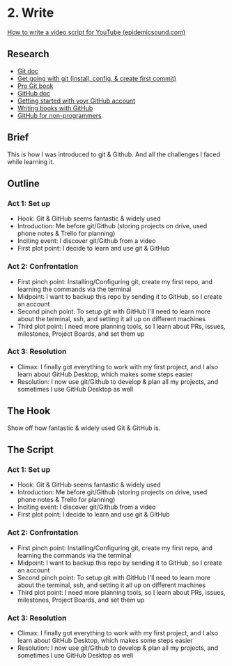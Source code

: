 # 2. Write

[How to write a video script for YouTube (epidemicsound.com)](https://www.epidemicsound.com/blog/how-to-write-a-video-script-for-youtube/)

## Research

- [Git doc](https://git-scm.com/doc)
- [Get going with git (install, config, & create first commit)](https://git-scm.com/video/get-going)
- [Pro Git book](https://git-scm.com/book/en/v2)
- [GitHub doc](https://docs.github.com/en)
- [Getting started with yoyr GitHub account](https://docs.github.com/en/get-started/onboarding/getting-started-with-your-github-account)
- [Writing books with GitHub](https://braythwayt.com/2015/01/29/how-i-write-books-with-github-and-leanpub.html)
- [GitHub for non-programmers](https://github.com/tvanantwerp/github-for-non-programmers)

## Brief

This is how I was introduced to git & Github.
And all the challenges I faced while learning it.

## Outline

### Act 1: Set up
- Hook: Git & GitHub seems fantastic & widely used
- Introduction: Me before git/Github (storing projects on drive, used phone notes & Trello for planning)
- Inciting event: I discover git/Github from a video
- First plot point: I decide to learn and use git & GitHub

### Act 2: Confrontation
- First pinch point: Installing/Configuring git, create my first repo, and learning the commands via the terminal
- Midpoint: I want to backup this repo by sending it to GitHub, so I create an account
- Second pinch point: To setup git with GitHub I'll need to learn more about the terminal, ssh, and setting it all up on different machines
- Third plot point: I need more planning tools, so I learn about PRs, issues, milestones, Project Boards, and set them up

### Act 3: Resolution
- Climax: I finally got everything to work with my first project, and I also learn about GitHub Desktop, which makes some steps easier
- Resolution: I now use git/Github to develop & plan all my projects, and sometimes I use GitHub Desktop as well

## The Hook

Show off how fantastic & widely used Git & GitHub is.

## The Script

### Act 1: Set up
- Hook: Git & GitHub seems fantastic & widely used
- Introduction: Me before git/Github (storing projects on drive, used phone notes & Trello for planning)
- Inciting event: I discover git/Github from a video
- First plot point: I decide to learn and use git & GitHub

### Act 2: Confrontation
- First pinch point: Installing/Configuring git, create my first repo, and learning the commands via the terminal
- Midpoint: I want to backup this repo by sending it to GitHub, so I create an account
- Second pinch point: To setup git with GitHub I'll need to learn more about the terminal, ssh, and setting it all up on different machines
- Third plot point: I need more planning tools, so I learn about PRs, issues, milestones, Project Boards, and set them up

### Act 3: Resolution
- Climax: I finally got everything to work with my first project, and I also learn about GitHub Desktop, which makes some steps easier
- Resolution: I now use git/Github to develop & plan all my projects, and sometimes I use GitHub Desktop as well
